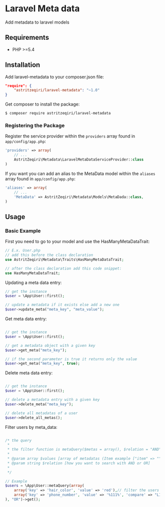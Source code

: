 # Laravel Meta data

Add metadata to laravel models

## Requirements

- PHP >=5.4


## Installation

Add laravel-metadata to your composer.json file:

```json
"require": {
    "astritzeqiri/laravel-metadata": "~1.0"
}
```

Get composer to install the package:

```
$ composer require astritzeqiri/laravel-metadata
```

### Registering the Package

Register the service provider within the `providers` array found in `app/config/app.php`:

```php
'providers' => array(
    // ...
    AstritZeqiri\Metadata\LaravelMetaDataServiceProvider::class
)
```

If you want you can add an alias to the MetaData model within the `aliases` array found in `app/config/app.php`:


```php
'aliases' => array(
    // ...
    'MetaData' => AstritZeqiri\Metadata\Models\MetaDada::class,
)
```


## Usage

### Basic Example

First you need to go to your model and use the HasManyMetaDataTrait:

```php
// E.x. User.php
// add this before the class declaration
use AstritZeqiri\Metadata\Traits\HasManyMetaDataTrait;

// after the class declaration add this code snippet:
use HasManyMetaDataTrait;
```

Updating a meta data entry:

```php
// get the instance
$user = \App\User::first();

// update a metadata if it exists else add a new one
$user->update_meta("meta_key", "meta_value");

```

Get meta data entry:

```php

// get the instance
$user = \App\User::first();

// get a metadata object with a given key
$user->get_meta("meta_key");

// if the second parameter is true it returns only the value
$user->get_meta("meta_key", true);
```

Delete meta data entry:

```php

// get the instance
$user = \App\User::first();

// delete a metadata entry with a given key
$user->delete_meta("meta_key");

// delete all metadatas of a user
$user->delete_all_metas();

```


Filter users by meta_data:

```php

/* the query
 * 
 * the filter function is metaQuery($metas = array(), $relation = "AND")
 *
 * @param array $values [array of metadatas (Item example ["item" => "", "value" => "", "compare" => ""])]
 * @param string $relation [how you want to search with AND or OR]
 *
 */

// Example 
$users = \App\User::metaQuery(array(
	array('key' => 'hair_color', 'value' => 'red'),// filter the users that have red hair color
	array('key' => 'phone_number', 'value' => '%111%', 'compare' => "LIKE"), // filter the users their phone_number contains '111'
), "OR")->get();

```
